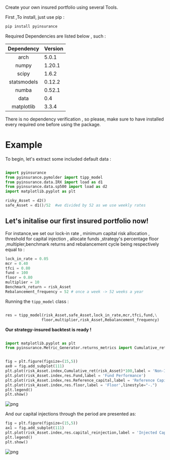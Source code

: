 Create your own insured portfolio using several Tools.

First ,To install, just use pip :

```python
pip install pyinsurance
```

Required Dependencies are listed below , such :

| Dependency | Version |
| :---------: | ------- |
|    arch    | 5.0.1   |
|    numpy    | 1.20.1  |
|    scipy    | 1.6.2   |
| statsmodels | 0.12.2  |
|    numba    | 0.52.1  |
|    data    | 0.4     |
| matplotlib | 3.3.4   |

There is no dependency verification , so please, make sure to have installed every required one before using the package.

# **Example**

To begin, let's extract some included default data :

```python

import pyinsurance
from pyinsurance.pymolder import tipp_model
from pyinsurance.data.IRX import load as d1
from pyinsurance.data.sp500 import load as d2
import matplotlib.pyplot as plt 

risky_Asset = d2()
safe_Asset = d1()/52  #we divided by 52 as we use weekly rates

```

## **Let's initalise our first insured portfolio now!**

For instance,we set our lock-in rate , minimum capital risk allocation , threshold for capital injection , allocate funds ,strategy's percentage floor ,multipler,benchmark returns and rebalancement cycle being respectively equal to :

```python
lock_in_rate = 0.05
mcr = 0.40
tfci = 0.80
fund = 100
floor = 0.80
multiplier = 10
Benchmark_return = risk_Asset
Rebalancement_frequency = 52 # once a week -> 52 weeks a year
```

Running the ``tipp_model`` class :

```python

res = tipp_model(risk_Asset,safe_Asset,lock_in_rate,mcr,tfci,fund,\
                floor,multiplier,risk_Asset,Rebalancement_frequency)

```

**Our strategy-insured backtest is ready !**

```python

import matplotlib.pyplot as plt 
from pyinsurance.Metric_Generator.returns_metrics import Cumulative_ret


fig = plt.figure(figsize=(15,5))
ax0 = fig.add_subplot(111)
plt.plot(risk_Asset.index,Cumulative_ret(risk_Asset)*100,label = 'Non-Insured Performance')
plt.plot(risk_Asset.index,res.Fund,label = 'Fund Performance')
plt.plot(risk_Asset.index,res.Reference_capital,label = 'Reference Capital',linestyle="--")
plt.plot(risk_Asset.index,res.floor,label = 'Floor',linestyle="-.")
plt.legend()
plt.show()
```

![png](pictures/output.png)

And our capital injections through the period are presented as:

```python
fig = plt.figure(figsize=(15,5))
ax1 = fig.add_subplot(111)
plt.plot(risk_Asset.index,res.capital_reinjection,label = 'Injected Capital')
plt.legend()
plt.show()
```

![png](pictures/output2.png)
